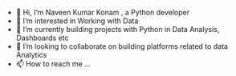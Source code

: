 - 👋 Hi, I’m Naveen Kumar Konam , a Python developer
- 👀 I’m interested in Working with Data
- 🌱 I’m currently building projects with Python in Data Analysis, Dashboards etc
- 💞️ I’m looking to collaborate on building platforms related to data Analytics
- 📫 How to reach me ...

<!---
naveenkonam1985/naveenkonam1985 is a ✨ special ✨ repository because its `README.md` (this file) appears on your GitHub profile.
You can click the Preview link to take a look at your changes.
--->
